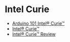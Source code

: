 Intel Curie
==

- [Arduino 101 Intel® Curie™](https://www.arduino.cc/en/Main/ArduinoBoard101)
- [Intel® Curie™](http://www.intel.com/content/www/us/en/wearables/wearable-soc.html)
- [Intel® Curie™ Review](http://www.anandtech.com/show/8848/intel-announces-curie-tiny-module-for-wearables)
